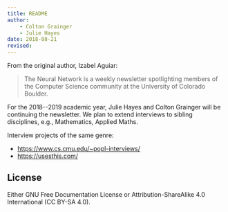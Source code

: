 ```yaml
---
title: README
author: 
    - Colton Grainger
    - Julie Hayes
date: 2018-08-21
revised:
---
```


From the original author, Izabel Aguiar:

> The Neural Network is a weekly newsletter spotlighting members of the Computer Science community at the University of Colorado Boulder.

For the 2018--2019 academic year, Julie Hayes and Colton Grainger will be continuing the newsletter. We plan to extend interviews to sibling disciplines, e.g., Mathematics, Applied Maths.

Interview projects of the same genre:

- https://www.cs.cmu.edu/~popl-interviews/
- https://usesthis.com/

## License

Either GNU Free Documentation License or Attribution-ShareAlike 4.0 International (CC BY-SA 4.0).
